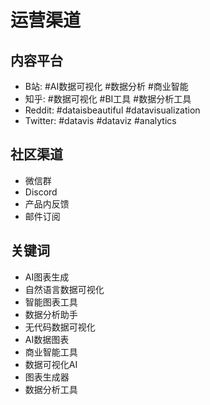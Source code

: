 # 运营渠道 

## 内容平台
- B站: #AI数据可视化 #数据分析 #商业智能
- 知乎: #数据可视化 #BI工具 #数据分析工具
- Reddit: #dataisbeautiful #datavisualization
- Twitter: #datavis #dataviz #analytics

## 社区渠道
- 微信群
- Discord
- 产品内反馈
- 邮件订阅

## 关键词
- AI图表生成
- 自然语言数据可视化  
- 智能图表工具
- 数据分析助手
- 无代码数据可视化
- AI数据图表
- 商业智能工具
- 数据可视化AI
- 图表生成器
- 数据分析工具


